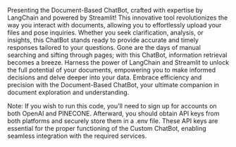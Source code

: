 Presenting the Document-Based ChatBot, crafted with expertise by LangChain and powered by Streamlit! This innovative tool revolutionizes the 
way you interact with documents, allowing you to effortlessly upload your files and pose inquiries. Whether you seek clarification, analysis, 
or insights, this ChatBot stands ready to provide accurate and timely responses tailored to your questions. Gone are the days of manual searching
and sifting through pages; with this ChatBot, information retrieval becomes a breeze. Harness the power of LangChain and Streamlit to unlock the 
full potential of your documents, empowering you to make informed decisions and delve deeper into your data. Embrace efficiency and precision with the 
Document-Based ChatBot, your ultimate companion in document exploration and understanding.

Note:
If you wish to run this code, you'll need to sign up for accounts on both OpenAI and PINECONE. Afterward, you should obtain API keys 
from both platforms and securely store them in a .env file. These API keys are essential for the proper functioning of the Custom ChatBot,
enabling seamless integration with the required services.

